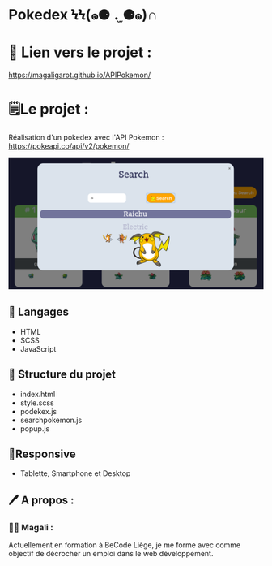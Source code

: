 # Pokedex ϞϞ(๑⚈ ․̫ ⚈๑)∩ 

# 🔗 Lien vers le projet : 

https://magaligarot.github.io/APIPokemon/

# 🗒Le projet :

Réalisation d'un pokedex avec l'API Pokemon : https://pokeapi.co/api/v2/pokemon/

![<Visuel>](/image/capturepoke.png)

## 🔧 Langages
* HTML
* SCSS
* JavaScript

## 📁 Structure du projet
* index.html
* style.scss
* podekex.js
* searchpokemon.js
* popup.js

## 📱Responsive

* Tablette, Smartphone et Desktop


## 🖊 A propos :

### 👩‍💻 Magali :

Actuellement en formation à BeCode Liège, je me forme avec comme objectif de décrocher un emploi dans le web développement. 

